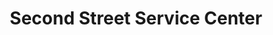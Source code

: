 ---
title: "Second Street Service Center"
url: /beckley/second-street-service-center/
shop: Autowerkstatt
---